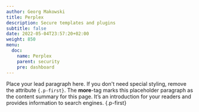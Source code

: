 ```yaml
---
author: Georg Makowski
title: Perplex
description: Secure templates and plugins
subtitle: false
date: 2022-05-04T23:57:20+02:00 
weight: 850
menu:
  doc:
    name: Perplex
    parent: security
    pre: dashboard
---
```


Place your lead paragraph here. If you don't need special styling, remove the attribute `{.p-first}`. The **more**-tag marks this placeholder paragraph as the content summary for this page. It’s an introduction for your readers and provides information to search engines.
{.p-first} <!--more-->
